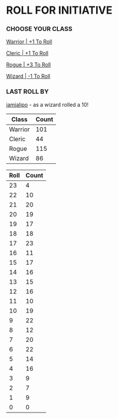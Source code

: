 # ROLL FOR INITIATIVE
### CHOOSE YOUR CLASS

[Warrior | +1 To Roll](https://github.com/benjaminsampica/benjaminsampica/issues/new?title=roll%7Cwarrior&body=Just+click+%27Submit+new+issue%27.)

[Cleric | +1 To Roll](https://github.com/benjaminsampica/benjaminsampica/issues/new?title=roll%7Ccleric&body=Just+click+%27Submit+new+issue%27.)

[Rogue | +3 To Roll](https://github.com/benjaminsampica/benjaminsampica/issues/new?title=roll%7Crogue&body=Just+click+%27Submit+new+issue%27.)

[Wizard | -1 To Roll](https://github.com/benjaminsampica/benjaminsampica/issues/new?title=roll%7Cwizard&body=Just+click+%27Submit+new+issue%27.)
### LAST ROLL BY
[iamjalipo](https://www.github.com/iamjalipo) - as a wizard rolled a 10!

|Class|Count|
|-|-|
|Warrior|101|
|Cleric|44|
|Rogue|115|
|Wizard|86|

|Roll|Count|
|-|-|
|23|4
|22|10
|21|20
|20|19
|19|17
|18|18
|17|23
|16|11
|15|17
|14|16
|13|15
|12|16
|11|10
|10|19
|9|22
|8|12
|7|20
|6|22
|5|14
|4|16
|3|9
|2|7
|1|9
|0|0
